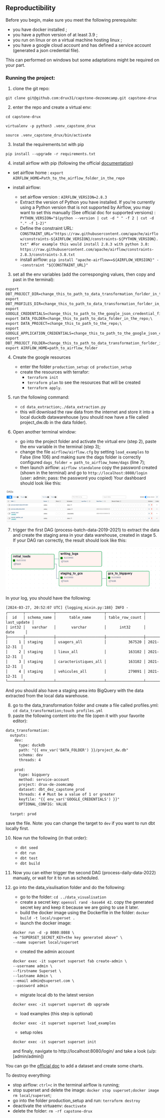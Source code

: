 ## Reproductibility

Before you begin, make sure you meet the following prerequisite:
* you have docker installed ;
* you have a python version of at least 3.9 ;
* you run on linux or on a virtual machine hosting linux ;
* you have a google cloud account and has defined a service account (generated a json credential file).

This can performed on windows but some adaptations might be required on your part.

### Running the project: 

1. clone the git repo:
```
git clone git@github.com:drux31/capstone-dezoomcamp.git capstone-drux
```
2. enter the repo and create a virtual env:
```
cd capstone-drux
```
```
virtualenv -p python3 .venv_capstone_drux 
```
```
source .venv_capstone_drux/bin/activate
```

3. Install the requirements.txt with pip
```
pip install --upgrade -r requirements.txt
```

4. install airflow with pip (following the official [documentation](https://airflow.apache.org/docs/apache-airflow/stable/start.html))

* set airflow home : ```export AIRFLOW_HOME=Path_to_the_airflow_folder_in_the_repo```

* install airflow:
    * set airflow version : ```AIRFLOW_VERSION=2.8.3```
    * Extract the version of Python you have installed. If you're currently using a Python version that is not supported by Airflow, you may want to set this manually (See official doc for supported versions) : ```PYTHON_VERSION="$(python --version | cut -d " " -f 2 | cut -d "." -f 1-2)"```
    * Define the constraint URL: ```CONSTRAINT_URL="https://raw.githubusercontent.com/apache/airflow/constraints-${AIRFLOW_VERSION}/constraints-${PYTHON_VERSION}.txt" #For example this would install 2.8.3 with python 3.8: https://raw.githubusercontent.com/apache/airflow/constraints-2.8.3/constraints-3.8.txt```
    * install airflow: ```pip install "apache-airflow==${AIRFLOW_VERSION}" --constraint "${CONSTRAINT_URL}"```

3. set all the env variables (add the corresponging values, then copy and past in the terminal):
```
export DBT_PROJECT_DIR=change_this_to_path_to_data_transformation_forlder_in_the_repo;\
export DBT_PROFILES_DIR=change_this_to_path_to_data_transformation_forlder_in_the_repo;\
export GOOGLE_CREDENTIALS=change_this_to_path_to_the_google_json_credential_file;\
export DATA_FOLDER=change_this_to_path_to_data_folder_in_the_repo;\
export DATA_PROJECT=change_this_to_path_to_the_repo;\
export GOOGLE_APPLICATION_CREDENTIALS=change_this_to_path_to_the_google_json_credential_file;\
export DBT_PROJECT_FOLDER=change_this_to_path_to_data_transformation_forlder_in_the_repo;\
export AIRFLOW_HOME=path_to_airflow_folder
```

4. Create the google resources
    * enter the folder ``` production_setup ```: ```cd production_setup ```
    * create the resources with terrafor:
        * ``` terraform init ```
        * ``` terraform plan ``` to see the resources that will be created
        * ``` terraform apply ```.

5. run the following command:
    * ``` cd data_extraction;./data_extraction.py ```
    * this will download the raw data from the internet and store it into a local duckdb datawarehouse (you should now have a file called project_dw.db in the data folder).

6. Open another terminal window:
    * go into the project folder and activate the virtual env (step 2), paste the env variable in the terminal (step 3);
    * change the file ``` airflow/airflow.cfg ``` by setting ``` load_examples ``` to False (line 106) and making sure the dags folder is correctly configured ``` dags_folder = path_to_airflow_home/dags ``` (line 7);
    * then launch airflow: ``` airflow standalone ```
copy the password created (shown in the terminal) and go to ``` http://localhost:8080/login ``` (user: admin; pass: the password you copied)
Your dashboard should look like this:

![airflow dashboard, first launch](../images/airflow_dashboard.png)

7. trigger the first DAG (process-batch-data-2019-2021) to extract the data and create the staging area in your data warehouse, created in stage 5.
If your DAG ran correctly, the result should look like this:

![First DAG success](../images/first_dag_success.png)

In your log, you should have the following:

```
[2024-03-27, 20:52:07 UTC] {logging_mixin.py:188} INFO - 
┌───────┬─────────────┬──────────────────────┬─────────────────┬─────────────┐
│  id   │ schema_name │      table_name      │ table_row_count │ last_update │
│ int32 │   varchar   │       varchar        │      int32      │    date     │
├───────┼─────────────┼──────────────────────┼─────────────────┼─────────────┤
│     1 │ staging     │ usagers_all          │          367520 │ 2021-12-31  │
│     2 │ staging     │ lieux_all            │          163102 │ 2021-12-31  │
│     3 │ staging     │ caracteristiques_all │          163102 │ 2021-12-31  │
│     4 │ staging     │ vehicules_all        │          279091 │ 2021-12-31  │
└───────┴─────────────┴──────────────────────┴─────────────────┴─────────────┘
```

And you should also have a staging area into BigQuery with the data extracted from the local data warehouse.

8. go to the data_transformation folder and create a file called profiles.yml: ```cd data_transformation;touch profiles.yml```
9. paste the following content into the file (open it with your favorite editor):
```
data_transformation:
  outputs:
    dev:
      type: duckdb
      path: "{{ env_var('DATA_FOLDER') }}/project_dw.db"
      schema: dev
      threads: 4

    prod:
      type: bigquery
      method: service-account
      project: drux-de-zoomcamp
      dataset: dbt_dez_capstone_prod
      threads: 4 # Must be a value of 1 or greater
      keyfile: "{{ env_var('GOOGLE_CREDENTIALS') }}"
      OPTIONAL_CONFIG: VALUE

  target: prod
```
save the file.
Note: you can change the target to ```dev``` if you want to run dbt locally first.

10. Now run the following (in that order):
    * ```dbt seed```
    * ```dbt run```
    * ```dbt test```
    * ```dbt build```

11. Now you can either trigger the second DAG (process-daily-data-2022) manualy, or wait for it to run as scheduled.

12. go into the data_visulisation folder and do the following:
    * go to the folder: ```cd ../data_visualisation```
    * create a secret key: ``` openssl rand -base64 42 ```. 
    copy the generated secret key and keep it because we are going to use it later.
    * build the docker image using the Dockerfile in the folder: ```docker build -t local/superset .```
    * launch the docker image: 
    ```
    docker run -d -p 8080:8088 \
    -e "SUPERSET_SECRET_KEY=the key generated above" \
    --name superset local/superset
    ```
    * created the admin account
    ```
    docker exec -it superset superset fab create-admin \
    --username admin \
    --firstname Superset \
    --lastname Admin \
    --email admin@superset.com \
    --password admin
    ```

    * migrate local db to the latest version 
    ```
    docker exec -it superset superset db upgrade
    ```

    * load examples (this step is optional) 
    ```
    docker exec -it superset superset load_examples
    ```

    * setup roles
    ```
    docker exec -it superset superset init
    ```

    and finaly, navigate to http://localhost:8080/login/ and take a look (u/p: [admin/admin])

You can go the [official doc](https://superset.apache.org/docs/intro) to add a dataset and create some charts.

To destroy everything:
* stop airflow: ```ctrl+c``` in the terminal airflow is running;
* stop superset and delete the image: ```docker stop superset;docker image rm local/superset```;
* go into the folder production_setup and run: ```terraform destroy```
* deactivate the virtuaenv: ```deactivate```
* delete the folder: ```rm -rf capstone-drux```